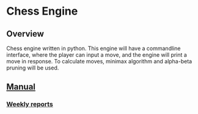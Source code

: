 # Chess Engine

## Overview
Chess engine written in python. This engine will have a commandline interface, where the player can input a move, and the engine will print a move in response. To calculate moves, minimax algorithm and alpha-beta pruning will be used.

## [Manual](./documentation/viikkoraportit)

### [Weekly reports](./documentation/viikkoraportit)
